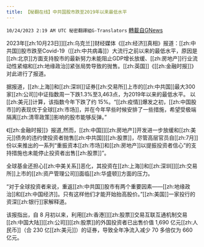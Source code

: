 ```yaml
---
title: 【秘翻在线】中共国股市跌至2019年以来最低水平
---
```

`10/24/2023 2:19 AM UTC 秘密翻譯組G-Translators` [轉載自GNews](https://gnews.org/articles/1872292)

2023年[[zh:10月23日]][[zh:乌克兰]]财经媒体《[[zh:经济]]真相》报道：[[zh:中共国]]股市跌至Covid-19（[[zh:中共病毒]]）大流行之前以来的最低水平，原因是[[zh:北京]]方面支持股市的最新努力未能阻止GDP增长放缓、[[zh:房地产]]行业流动性紧缩和[[zh:地缘政治]]紧张局势导致的抛售。[[zh:英国]]《[[zh:金融时报]]》对此进行了报道。

据报道，[[zh:上海]]和[[zh:深圳]]证券[[zh:交易所]]上市的[[zh:中共国]]最大300家[[zh:公司]]中证指数周一下跌1.3%至3,463点，为2019年以来的最低水平。 以[[zh:美元]]计算，该指数今年下跌了约 15%。“[[zh:疫情]]爆发之初，[[zh:中国股市]]的表现优于全球[[zh:市场]]，并在今年早些时候安排了一些措施，希望受极端隔离[[zh:清零政策]]影响的股市能够反弹。”

《[[zh:金融时报]]》报道,然而，[[zh:中国]][[zh:房地产]]开发进一步放缓和[[zh:美元]]债务的违约使投资者抛售[[zh:中共国]][[zh:股票]]，尽管高层官员自[[zh:7月]]份以来推出的一系列“重振资本[[zh:市场]]和[[zh:房地产]]以提振投资者信心”的支持措施也未能停止投资者出售[[zh:股票]]”。

全球基金还担心[[zh:中美关系]]恶化，其投资在[[zh:上海]]和[[zh:深圳]][[zh:交易所]]上市的[[zh:资产管理公司]]面临[[zh:华盛顿]]方面的压力。

“对于全球投资者来说，重返[[zh:中共国]]股市有两个重要因素——[[zh:地缘政治]]和[[zh:中国经济]]。只有这样他们才能开始抬高股价。”[[zh:美国]]一家投行的资深[[zh:银行]]家解释道。

该报指出，自 8 月初以来，利用[[zh:香港]][[zh:股票]]交易互联互通机制交易[[zh:中国大陆]][[zh:公司]][[zh:股票]]的外国投资者已出售价值 1,690 亿元[[zh:人民币]]（合 230 亿[[zh:美元]]）的证券，导致全年净流入减少 70 多倍仅为 660 亿元。
